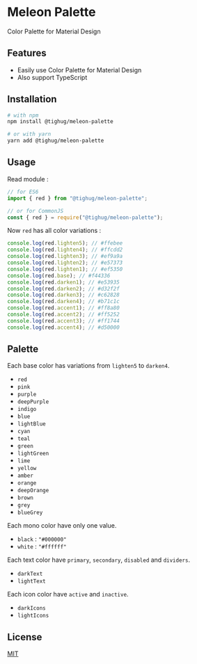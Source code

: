 # Meleon Palette

Color Palette for Material Design

## Features

- Easily use Color Palette for Material Design
- Also support TypeScript

## Installation

```bash
# with npm
npm install @tighug/meleon-palette

# or with yarn
yarn add @tighug/meleon-palette
```

## Usage

Read module :

```js
// for ES6
import { red } from "@tighug/meleon-palette";

// or for CommonJS
const { red } = require("@tighug/meleon-palette");
```

Now `red` has all color variations :

```ts
console.log(red.lighten5); // #ffebee
console.log(red.lighten4); // #ffcdd2
console.log(red.lighten3); // #ef9a9a
console.log(red.lighten2); // #e57373
console.log(red.lighten1); // #ef5350
console.log(red.base); // #f44336
console.log(red.darken1); // #e53935
console.log(red.darken2); // #d32f2f
console.log(red.darken3); // #c62828
console.log(red.darken4); // #b71c1c
console.log(red.accent1); // #ff8a80
console.log(red.accent2); // #ff5252
console.log(red.accent3); // #ff1744
console.log(red.accent4); // #d50000
```

## Palette

Each base color has variations from `lighten5` to `darken4`.

- `red`
- `pink`
- `purple`
- `deepPurple`
- `indigo`
- `blue`
- `lightBlue`
- `cyan`
- `teal`
- `green`
- `lightGreen`
- `lime`
- `yellow`
- `amber`
- `orange`
- `deepOrange`
- `brown`
- `grey`
- `blueGrey`

Each mono color have only one value.

- `black` : `"#000000"`
- `white` : `"#ffffff"`

Each text color have `primary`, `secondary`, `disabled` and `dividers`.

- `darkText`
- `lightText`

Each icon color have `active` and `inactive`.

- `darkIcons`
- `lightIcons`

## License

[MIT](./LICENSE)
